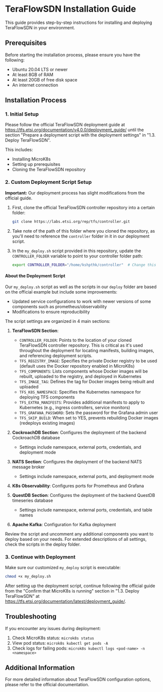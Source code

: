 # TeraFlowSDN Installation Guide

This guide provides step-by-step instructions for installing and deploying TeraFlowSDN in your environment.

## Prerequisites

Before starting the installation process, please ensure you have the following:

- Ubuntu 20.04 LTS or newer
- At least 8GB of RAM
- At least 20GB of free disk space
- An internet connection

## Installation Process

### 1. Initial Setup

Please follow the official TeraFlowSDN deployment guide at https://tfs.etsi.org/documentation/v4.0.0/deployment_guide/ until the section "Prepare a deployment script with the deployment settings" in "1.3. Deploy TeraFlowSDN".

This includes:
- Installing MicroK8s
- Setting up prerequisites
- Cloning the TeraFlowSDN repository

### 2. Custom Deployment Script Setup

**Important:** Our deployment process has slight modifications from the official guide.

1. First, clone the official TeraFlowSDN controller repository into a certain folder:
   ```bash
   git clone https://labs.etsi.org/rep/tfs/controller.git
   ```

2. Take note of the path of this folder where you cloned the repository, as you'll need to reference the `controller` folder in it in our deployment script.

3. In the `my_deploy.sh` script provided in this repository, update the `CONTROLLER_FOLDER` variable to point to your controller folder path:
   ```bash
   export CONTROLLER_FOLDER="/home/kshpthk/controller"  # Change this to your actual path
   ```

#### About the Deployment Script

Our `my_deploy.sh` script as well as the scripts in our `deploy` folder are based on the official example but include some improvements:

- Updated service configurations to work with newer versions of some components such as prometheus/observability
- Modifications to ensure reproducibility

The script settings are organized in 4 main sections:

1. **TeraFlowSDN Section**:
   - `CONTROLLER_FOLDER`: Points to the location of your cloned TeraFlowSDN controller repository. This is critical as it's used throughout the deployment for locating manifests, building images, and referencing deployment scripts.
   - `TFS_REGISTRY_IMAGE`: Specifies the private Docker registry to be used (default uses the Docker repository enabled in MicroK8s)
   - `TFS_COMPONENTS`: Lists components whose Docker images will be rebuilt, uploaded to the registry, and deployed in Kubernetes
   - `TFS_IMAGE_TAG`: Defines the tag for Docker images being rebuilt and uploaded
   - `TFS_K8S_NAMESPACE`: Specifies the Kubernetes namespace for deploying TFS components
   - `TFS_EXTRA_MANIFESTS`: Provides additional manifests to apply to Kubernetes (e.g., ingress controllers, service monitors)
   - `TFS_GRAFANA_PASSWORD`: Sets the password for the Grafana admin user
   - `TFS_SKIP_BUILD`: When set to YES, prevents rebuilding Docker images (redeploys existing images)

2. **CockroachDB Section**: Configures the deployment of the backend CockroachDB database
   - Settings include namespace, external ports, credentials, and deployment mode

3. **NATS Section**: Configures the deployment of the backend NATS message broker
   - Settings include namespace, external ports, and deployment mode

4. **K8s Observability**: Configures ports for Prometheus and Grafana

5. **QuestDB Section**: Configures the deployment of the backend QuestDB timeseries database
   - Settings include namespace, external ports, credentials, and table names

6. **Apache Kafka**: Configuration for Kafka deployment

Review the script and uncomment any additional components you want to deploy based on your needs. For extended descriptions of all settings, check the scripts in the deploy folder.

### 3. Continue with Deployment

Make sure our customized `my_deploy` script is executable:

```bash
chmod +x my_deploy.sh
```

After setting up the deployment script, continue following the official guide from the "Confirm that MicroK8s is running" section in "1.3. Deploy TeraFlowSDN" at https://tfs.etsi.org/documentation/latest/deployment_guide/.



## Troubleshooting

If you encounter any issues during deployment:

1. Check MicroK8s status: `microk8s status`
2. View pod status: `microk8s kubectl get pods -A`
3. Check logs for failing pods: `microk8s kubectl logs <pod-name> -n <namespace>`

## Additional Information

For more detailed information about TeraFlowSDN configuration options, please refer to the official documentation.
